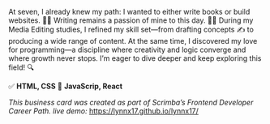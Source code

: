 At seven, I already knew my path: I wanted to either write books or build websites. 👩‍💻 
Writing remains a passion of mine to this day. 🫶🏼 
During my Media Editing studies, I refined my skill set—from drafting concepts ✍️ to producing a wide range of content.
At the same time, I discovered my love for programming—a discipline where creativity and logic converge and where growth never stops. I’m eager to dive deeper and keep exploring this field! 🔍

✅ **HTML, CSS**
📘 **JavaScrip, React**

*This business card was created as part of Scrimba’s Frontend Developer Career Path.*
*live demo:* https://lynnx17.github.io/lynnx17/



